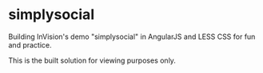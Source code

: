 # simplysocial

Building InVision's demo "simplysocial" in AngularJS and LESS CSS for fun and practice.

This is the built solution for viewing purposes only.

